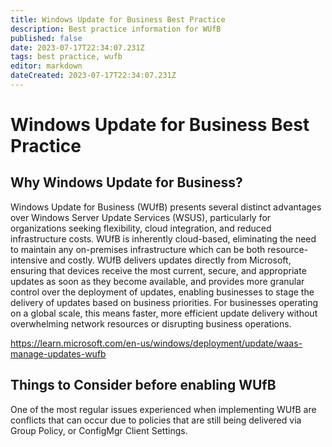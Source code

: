 ```yaml
---
title: Windows Update for Business Best Practice
description: Best practice information for WUfB
published: false
date: 2023-07-17T22:34:07.231Z
tags: best practice, wufb
editor: markdown
dateCreated: 2023-07-17T22:34:07.231Z
---
```


# Windows Update for Business Best Practice

## Why Windows Update for Business?
Windows Update for Business (WUfB) presents several distinct advantages over Windows Server Update Services (WSUS), particularly for organizations seeking flexibility, cloud integration, and reduced infrastructure costs. WUfB is inherently cloud-based, eliminating the need to maintain any on-premises infrastructure which can be both resource-intensive and costly. WUfB delivers updates directly from Microsoft, ensuring that devices receive the most current, secure, and appropriate updates as soon as they become available, and provides more granular control over the deployment of updates, enabling businesses to stage the delivery of updates based on business priorities. For businesses operating on a global scale, this means faster, more efficient update delivery without overwhelming network resources or disrupting business operations.

https://learn.microsoft.com/en-us/windows/deployment/update/waas-manage-updates-wufb

## Things to Consider before enabling WUfB
One of the most regular issues experienced when implementing WUfB are conflicts that can occur due to policies that are still being delivered via Group Policy, or ConfigMgr Client Settings.